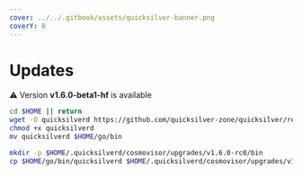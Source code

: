```yaml
---
cover: ../../.gitbook/assets/quicksilver-banner.png
coverY: 0
---
```


# Updates

⚠️ Version **v1.6.0-beta1-hf** is available

```bash
cd $HOME || return
wget -O quicksilverd https://github.com/quicksilver-zone/quicksilver/releases/download/v1.6.0-beta1-hf/quicksilverd-v1.6.0-beta1-hf-amd64
chmod +x quicksilverd
mv quicksilverd $HOME/go/bin

mkdir -p $HOME/.quicksilverd/cosmovisor/upgrades/v1.6.0-rc0/bin
cp $HOME/go/bin/quicksilverd $HOME/.quicksilverd/cosmovisor/upgrades/v1.6.0-rc0/bin/
```
